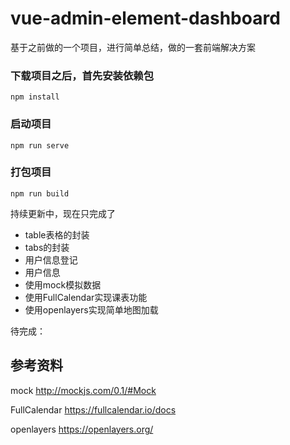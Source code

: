 # vue-admin-element-dashboard

基于之前做的一个项目，进行简单总结，做的一套前端解决方案

### 下载项目之后，首先安装依赖包
```
npm install
```

### 启动项目
```
npm run serve
```

### 打包项目
```
npm run build
```

持续更新中，现在只完成了
- table表格的封装
- tabs的封装
- 用户信息登记
- 用户信息
- 使用mock模拟数据
- 使用FullCalendar实现课表功能
- 使用openlayers实现简单地图加载

待完成：




## 参考资料
mock http://mockjs.com/0.1/#Mock

FullCalendar https://fullcalendar.io/docs

openlayers https://openlayers.org/